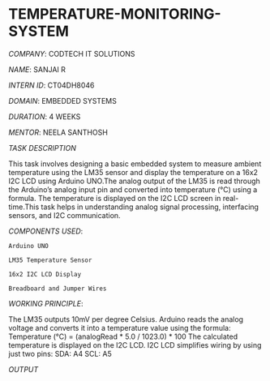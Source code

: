 # TEMPERATURE-MONITORING-SYSTEM

*COMPANY*: CODTECH IT SOLUTIONS

*NAME*: SANJAI R

*INTERN ID*: CT04DH8046

*DOMAIN*: EMBEDDED SYSTEMS

*DURATION*: 4 WEEKS

*MENTOR*: NEELA SANTHOSH

*TASK DESCRIPTION*

This task involves designing a basic embedded system to measure ambient temperature using the LM35 sensor and display the temperature on a 16x2 I2C LCD using Arduino UNO.The analog output of the LM35 is read through the Arduino’s analog input pin and converted into temperature (°C) using a formula. The temperature is displayed on the I2C LCD screen in real-time.This task helps in understanding analog signal processing, interfacing sensors, and I2C communication.

*COMPONENTS USED*:
   
    Arduino UNO

    LM35 Temperature Sensor

    16x2 I2C LCD Display

    Breadboard and Jumper Wires

*WORKING PRINCIPLE*:

The LM35 outputs 10mV per degree Celsius.
Arduino reads the analog voltage and converts it into a temperature value using the formula:
Temperature (°C) = (analogRead * 5.0 / 1023.0) * 100
The calculated temperature is displayed on the I2C LCD.
I2C LCD simplifies wiring by using just two pins:
SDA: A4
SCL: A5

*OUTPUT*
